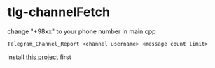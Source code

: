 # tlg-channelFetch

change "+98xx" to your phone number in main.cpp

    Telegram_Channel_Report <channel username> <message count limit>

install [this project](https://github.com/Aseman-Land/libqtelegram-aseman-edition) first
